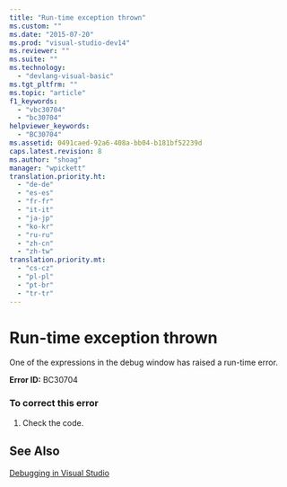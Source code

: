 ```yaml
---
title: "Run-time exception thrown"
ms.custom: ""
ms.date: "2015-07-20"
ms.prod: "visual-studio-dev14"
ms.reviewer: ""
ms.suite: ""
ms.technology: 
  - "devlang-visual-basic"
ms.tgt_pltfrm: ""
ms.topic: "article"
f1_keywords: 
  - "vbc30704"
  - "bc30704"
helpviewer_keywords: 
  - "BC30704"
ms.assetid: 0491caed-92a6-408a-bb04-b181bf52239d
caps.latest.revision: 8
ms.author: "shoag"
manager: "wpickett"
translation.priority.ht: 
  - "de-de"
  - "es-es"
  - "fr-fr"
  - "it-it"
  - "ja-jp"
  - "ko-kr"
  - "ru-ru"
  - "zh-cn"
  - "zh-tw"
translation.priority.mt: 
  - "cs-cz"
  - "pl-pl"
  - "pt-br"
  - "tr-tr"
---
```

# Run-time exception thrown
One of the expressions in the debug window has raised a run-time error.  
  
 **Error ID:** BC30704  
  
### To correct this error  
  
1.  Check the code.  
  
## See Also  
 [Debugging in Visual Studio](../debugger/debugging-in-visual-studio.md)